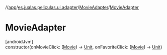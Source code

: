 //[app](../../../index.md)/[es.jualas.peliculas.ui.adapter](../index.md)/[MovieAdapter](index.md)/[MovieAdapter](-movie-adapter.md)

# MovieAdapter

[androidJvm]\
constructor(onMovieClick: ([Movie](../../es.jualas.peliculas.data.model/-movie/index.md)) -&gt; [Unit](https://kotlinlang.org/api/latest/jvm/stdlib/kotlin-stdlib/kotlin/-unit/index.html), onFavoriteClick: ([Movie](../../es.jualas.peliculas.data.model/-movie/index.md)) -&gt; [Unit](https://kotlinlang.org/api/latest/jvm/stdlib/kotlin-stdlib/kotlin/-unit/index.html))

